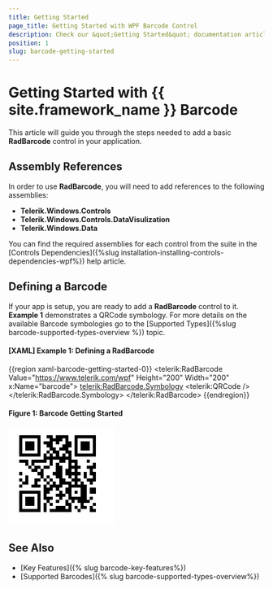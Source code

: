 ```yaml
---
title: Getting Started
page_title: Getting Started with WPF Barcode Control 
description: Check our &quot;Getting Started&quot; documentation article for Telerik Barcode for WPF control.
position: 1
slug: barcode-getting-started
---
```


# Getting Started with {{ site.framework_name }} Barcode

This article will guide you through the steps needed to add a basic **RadBarcode** control in your application.

## Assembly References

In order to use __RadBarcode__, you will need to add references to the following assemblies:
* __Telerik.Windows.Controls__
* __Telerik.Windows.Controls.DataVisulization__
* __Telerik.Windows.Data__

You can find the required assemblies for each control from the suite in the [Controls Dependencies]({%slug installation-installing-controls-dependencies-wpf%}) help article.

## Defining a Barcode

If your app is setup, you are ready to add a **RadBarcode** control to it. __Example 1__ demonstrates a QRCode symbology. For more details on the available Barcode symbologies go to the [Supported Types]({%slug barcode-supported-types-overview %}) topic.

#### __[XAML] Example 1: Defining a RadBarcode__
{{region xaml-barcode-getting-started-0}}
	<telerik:RadBarcode Value="https://www.telerik.com/wpf"  Height="200" Width="200" x:Name="barcode">
		<telerik:RadBarcode.Symbology>
			<telerik:QRCode />
		</telerik:RadBarcode.Symbology>
	</telerik:RadBarcode>
{{endregion}}

#### Figure 1: Barcode Getting Started
![Getting Started Example](images/barcode_getting_started.png)

## See Also

- [Key Features]({% slug barcode-key-features%})
- [Supported Barcodes]({% slug barcode-supported-types-overview%})
